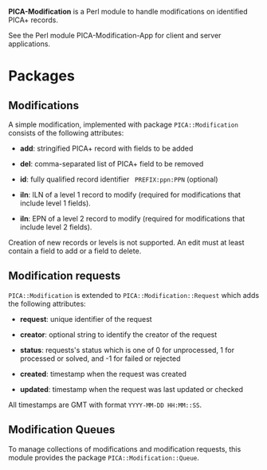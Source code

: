 **PICA-Modification** is a Perl module to handle modifications on identified
PICA+ records. 

See the Perl module PICA-Modification-App for client and server applications.

# Packages

## Modifications

A simple modification, implemented with package
`PICA::Modification` consists of the following attributes: 

* **add**: stringified PICA+ record with fields to be added

* **del**: comma-separated list of PICA+ field to be removed

* **id**: fully qualified record identifier ` PREFIX:ppn:PPN` (optional)

* **iln**: ILN of a level 1 record to modify (required for modifications that
  include level 1 fields).

* **iln**: EPN of a level 2 record to modify (required for modifications that
  include level 2 fields).

Creation of new records or levels is not supported.  An edit must at least
contain a field to add or a field to delete.

## Modification requests

`PICA::Modification` is extended to `PICA::Modification::Request` which adds the
following attributes:

* **request**: unique identifier of the request

* **creator**: optional string to identify the creator of the request

* **status**: requests's status which is one of 0 for unprocessed, 
  1 for processed or solved, and -1 for failed or rejected

* **created**: timestamp when the request was created

* **updated**: timestamp when the request was last updated or checked

All timestamps are GMT with format `YYYY-MM-DD HH:MM::SS`.

## Modification Queues

To manage collections of modifications and modification requests, this module
provides the package `PICA::Modification::Queue`.

